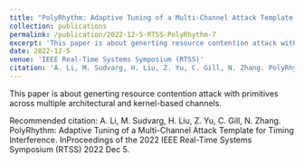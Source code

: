 ```yaml
---
title: "PolyRhythm: Adaptive Tuning of a Multi-Channel Attack Template for Timing Interference"
collection: publications
permalink: /publication/2022-12-5-RTSS-PolyRhythm-7
excerpt: 'This paper is about generting resource contention attack with primitives across multiple architectural and kernel-based channels.'
date: 2022-12-5
venue: 'IEEE Real-Time Systems Symposium (RTSS)'
citation: 'A. Li, M. Sudvarg, H. Liu, Z. Yu, C. Gill, N. Zhang. PolyRhythm: Adaptive Tuning of a Multi-Channel Attack Template for Timing Interference. InProceedings of the 2022 IEEE Real-Time Systems Symposium (RTSS) 2022 Dec 5.'
---
```

This paper is about generting resource contention attack with primitives across multiple architectural and kernel-based channels.

Recommended citation: A. Li, M. Sudvarg, H. Liu, Z. Yu, C. Gill, N. Zhang. PolyRhythm: Adaptive Tuning of a Multi-Channel Attack Template for Timing Interference. InProceedings of the 2022 IEEE Real-Time Systems Symposium (RTSS) 2022 Dec 5.
